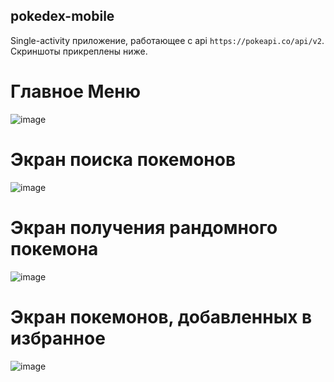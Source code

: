 ## pokedex-mobile
Single-activity приложение, работающее с api `https://pokeapi.co/api/v2`.
Скриншоты прикреплены ниже.

# Главное Меню
![image](https://user-images.githubusercontent.com/64976256/194471496-060528f7-3235-4599-b548-36cfbe3d5cb6.png)

# Экран поиска покемонов
![image](https://user-images.githubusercontent.com/64976256/194471560-cd514683-b32e-4554-bc75-b4d266781aee.png)

# Экран получения рандомного покемона
![image](https://user-images.githubusercontent.com/64976256/194471597-8ae200f3-949b-47d7-97ae-0fdf71d23994.png)

# Экран покемонов, добавленных в избранное
![image](https://user-images.githubusercontent.com/64976256/194471635-3fa96172-3056-4171-9818-1d32b96002eb.png)

